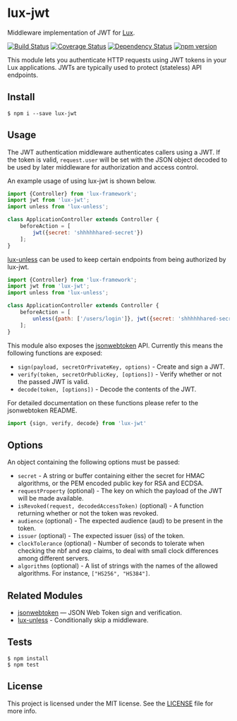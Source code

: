 # lux-jwt
Middleware implementation of JWT for [Lux](https://github.com/postlight/lux).

[![Build Status](https://travis-ci.org/nickschot/lux-jwt.svg?branch=master)](https://travis-ci.org/nickschot/lux-jwt) [![Coverage Status](https://coveralls.io/repos/github/nickschot/lux-jwt/badge.svg?branch=master)](https://coveralls.io/github/nickschot/lux-jwt?branch=master) [![Dependency Status](https://david-dm.org/nickschot/lux-jwt.svg)](https://david-dm.org/nickschot/lux-jwt) [![npm version](https://badge.fury.io/js/lux-jwt.svg)](https://badge.fury.io/js/lux-jwt)

This module lets you authenticate HTTP requests using JWT tokens in your Lux
applications. JWTs are typically used to protect (stateless) API endpoints.

## Install

    $ npm i --save lux-jwt

## Usage
The JWT authentication middleware authenticates callers using a JWT.
If the token is valid, `request.user` will be set with the JSON object decoded
to be used by later middleware for authorization and access control.

An example usage of using lux-jwt is shown below.

```javascript
import {Controller} from 'lux-framework';
import jwt from 'lux-jwt';
import unless from 'lux-unless';

class ApplicationController extends Controller {
    beforeAction = [
        jwt({secret: 'shhhhhhared-secret'})
    ];
}
```

[lux-unless](https://github.com/nickschot/lux-unless) can be used to keep certain endpoints from being authorized by lux-jwt.

```javascript
import {Controller} from 'lux-framework';
import jwt from 'lux-jwt';
import unless from 'lux-unless';

class ApplicationController extends Controller {
    beforeAction = [
        unless({path: ['/users/login']}, jwt({secret: 'shhhhhhared-secret'}))
    ];
}
```

This module also exposes the [jsonwebtoken](https://github.com/auth0/node-jsonwebtoken) API. Currently this means the following functions are exposed:
 - `sign(payload, secretOrPrivateKey, options)` - Create and sign a JWT.
 - `verify(token, secretOrPublicKey, [options])` - Verify whether or not the passed JWT is valid.
 - `decode(token, [options])` - Decode the contents of the JWT.
 
 For detailed documentation on these functions please refer to the jsonwebtoken README.
 
 ```javascript
 import {sign, verify, decode} from 'lux-jwt'
 ```

## Options
An object containing the following options must be passed:
- `secret` - A string or buffer containing either the secret for HMAC algorithms, or the PEM encoded public key for RSA and ECDSA.
- `requestProperty` (optional) - The key on which the payload of the JWT will be made available.
- `isRevoked(request, decodedAccessToken)` (optional) - A function returning whether or not the token was revoked.
- `audience` (optional) - The expected audience (aud) to be present in the token.
- `issuer` (optional) - The expected issuer (iss) of the token.
- `clockTolerance` (optional) - Number of seconds to tolerate when checking the nbf and exp claims, to deal with small clock differences among different servers.
- `algorithms` (optional) - A list of strings with the names of the allowed algorithms. For instance, `["HS256", "HS384"]`.

## Related Modules

- [jsonwebtoken](https://github.com/auth0/node-jsonwebtoken) — JSON Web Token sign and verification.
- [lux-unless](https://github.com/nickschot/lux-unless) - Conditionally skip a middleware.

## Tests

    $ npm install
    $ npm test

## License
This project is licensed under the MIT license. See the [LICENSE](LICENSE) file for more info.
